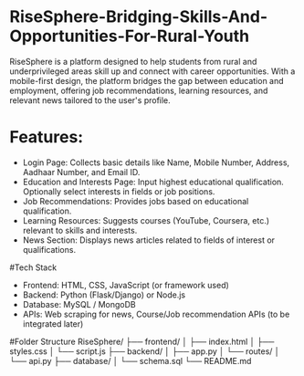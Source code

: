 # RiseSphere-Bridging-Skills-And-Opportunities-For-Rural-Youth
RiseSphere is a platform designed to help students from rural and underprivileged areas skill up and connect with career opportunities. With a mobile-first design, the platform bridges the gap between education and employment, offering job recommendations, learning resources, and relevant news tailored to the user's profile.
# Features:
- Login Page: 
Collects basic details like Name, Mobile Number, Address, Aadhaar Number, and Email ID.
- Education and Interests Page:
  Input highest educational qualification. 
Optionally select interests in fields or job positions.
- Job Recommendations: 
Provides jobs based on educational qualification.
- Learning Resources: 
Suggests courses (YouTube, Coursera, etc.) relevant to skills and interests.
- News Section: 
Displays news articles related to fields of interest or qualifications.

#Tech Stack
- Frontend: HTML, CSS, JavaScript (or framework used)
- Backend: Python (Flask/Django) or Node.js
- Database: MySQL / MongoDB
- APIs: Web scraping for news, Course/Job recommendation APIs (to be integrated later)

#Folder Structure
RiseSphere/
├── frontend/
│   ├── index.html
│   ├── styles.css
│   └── script.js
├── backend/
│   ├── app.py
│   └── routes/
│       └── api.py
├── database/
│   └── schema.sql
└── README.md
